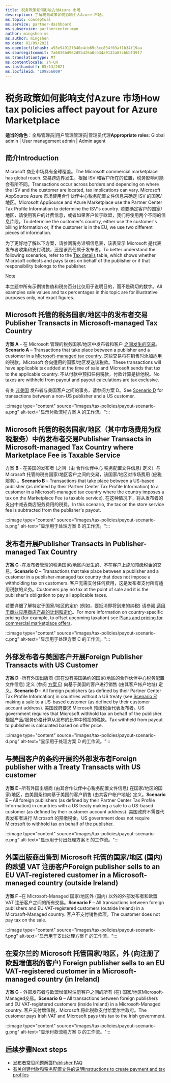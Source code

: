 ```yaml
---
title: 税务政策如何影响支付Azure 市场
description: 了解税务政策如何影响个人Azure 市场。
ms.topic: conceptual
ms.service: partner-dashboard
ms.subservice: partnercenter-mpn
author: mingshen-ms
ms.author: mingshen
ms.date: 02/09/2021
ms.openlocfilehash: a93e94912f840e4cb69c3cc834f03af1b34f19aa
ms.sourcegitcommit: 7a6836bd962d5b426a8cb34a9132a87cbbbf39f7
ms.translationtype: MT
ms.contentlocale: zh-CN
ms.lasthandoff: 05/13/2021
ms.locfileid: "109856009"
---
```

# <a name="how-tax-policies-affect-payout-for-azure-marketplace"></a><span data-ttu-id="5d58f-103">税务政策如何影响支付Azure 市场</span><span class="sxs-lookup"><span data-stu-id="5d58f-103">How tax policies affect payout for Azure Marketplace</span></span>

<span data-ttu-id="5d58f-104">**适当的角色**：全局管理员|用户管理管理员|管理员代理</span><span class="sxs-lookup"><span data-stu-id="5d58f-104">**Appropriate roles**: Global admin | User management admin | Admin agent</span></span>

## <a name="introduction"></a><span data-ttu-id="5d58f-105">简介</span><span class="sxs-lookup"><span data-stu-id="5d58f-105">Introduction</span></span>

<span data-ttu-id="5d58f-106">Microsoft 商业市场具有全球覆盖。</span><span class="sxs-lookup"><span data-stu-id="5d58f-106">The Microsoft commercial marketplace has global reach.</span></span> <span data-ttu-id="5d58f-107">交易跨边界发生，根据 ISV 和客户所在的位置，税务影响可能会有所不同。</span><span class="sxs-lookup"><span data-stu-id="5d58f-107">Transactions occur across borders and depending on where the ISV and the customer are located, tax implications can vary.</span></span> <span data-ttu-id="5d58f-108">Microsoft AppSource Azure 市场使用合作伙伴中心税务配置文件信息来确定 ISV 的国家/地区。</span><span class="sxs-lookup"><span data-stu-id="5d58f-108">Microsoft AppSource and Azure Marketplace use the Partner Center Tax Profile Information to determine the ISV's country.</span></span> <span data-ttu-id="5d58f-109">若要确定客户的国家/地区，请使用客户的计费信息，或者如果客户位于欧盟，我们将使用两个不同的信息片段。</span><span class="sxs-lookup"><span data-stu-id="5d58f-109">To determine the customer's country, either use the customer's billing information or, if the customer is in the EU, we use two different pieces of information.</span></span>

<span data-ttu-id="5d58f-110">为了更好地了解以下方案，请参阅税务详细信息表，该表[](tax-details-marketplace.md)显示 Microsoft 是代表发布者收集和支付税款，还是该责任属于发布者。</span><span class="sxs-lookup"><span data-stu-id="5d58f-110">To better understand the following scenarios, refer to the [Tax details](tax-details-marketplace.md) table, which shows whether Microsoft collects and pays taxes on behalf of the publisher or if that responsibility belongs to the publisher.</span></span>

> [!NOTE]
> <span data-ttu-id="5d58f-111">本主题中所有示例销售值和税务百分比仅用于说明目的，而不是确切的数字。</span><span class="sxs-lookup"><span data-stu-id="5d58f-111">All examples sale values and tax percentages in this topic are for illustrative purposes only, not exact figures.</span></span>

## <a name="publisher-transacts-in-microsoft-managed-tax-country"></a><span data-ttu-id="5d58f-112">Microsoft 托管的税务国家/地区中的发布者交易</span><span class="sxs-lookup"><span data-stu-id="5d58f-112">Publisher Transacts in Microsoft-managed Tax Country</span></span>

<span data-ttu-id="5d58f-113">**方案 A** - 在 Microsoft 管理的税务国家/地区中发布者和客户 [之间发生的交易](tax-details-marketplace.md#microsoft-managed-countries)。</span><span class="sxs-lookup"><span data-stu-id="5d58f-113">**Scenario A** – Transactions that take place between a publisher and a customer in a [Microsoft-managed tax country](tax-details-marketplace.md#microsoft-managed-countries).</span></span> <span data-ttu-id="5d58f-114">这些交易将在销售时添加适用的税款，Microsoft 会向适用的国家/地区发送该税款。</span><span class="sxs-lookup"><span data-stu-id="5d58f-114">These transactions will have applicable tax added at the time of sale and Microsoft sends that tax to the applicable country.</span></span> <span data-ttu-id="5d58f-115">不从付款中预扣任何税款，付款计算是排他税。</span><span class="sxs-lookup"><span data-stu-id="5d58f-115">No taxes are withheld from payout and payout calculations are tax exclusive.</span></span>

<span data-ttu-id="5d58f-116">有关 [非美国](#foreign-publisher-transacts-with-us-customer) 发布者与美国客户之间的事务，请参阅方案 D。</span><span class="sxs-lookup"><span data-stu-id="5d58f-116">See [Scenario D](#foreign-publisher-transacts-with-us-customer) for transactions between a non-US publisher and a US customer.</span></span>

:::image type="content" source="images/tax-policies/payout-scenario-a.png" alt-text="显示付款流程方案 A 的工作流。":::

## <a name="publisher-transacts-in-microsoft-managed-tax-country-where-marketplace-fee-is-taxable-service"></a><span data-ttu-id="5d58f-118">Microsoft 托管的税务国家/地区（其中市场费用为应税服务）中的发布者交易</span><span class="sxs-lookup"><span data-stu-id="5d58f-118">Publisher Transacts in Microsoft-managed Tax Country where Marketplace Fee is Taxable Service</span></span>

<span data-ttu-id="5d58f-119">方案 **B** - 在美国的发布者 (之间（由 合作伙伴中心 税务配置文件信息) 定义）与 Microsoft 托管的税务国家/地区客户之间的交易，该国家/地区对市场费用 (应税服务) 。</span><span class="sxs-lookup"><span data-stu-id="5d58f-119">**Scenario B** – Transactions that take place between a US-based publisher (as defined by their Partner Center Tax Profile Information) to a customer in a Microsoft-managed tax country where the country imposes a tax on the Marketplace Fee (a taxable service).</span></span> <span data-ttu-id="5d58f-120">在这种情况下，将从发布者的支出中减去商店服务费用的税费。</span><span class="sxs-lookup"><span data-stu-id="5d58f-120">In this scenario, the tax on the store service fee is subtracted from the publisher's payout.</span></span>

:::image type="content" source="images/tax-policies/payout-scenario-b.png" alt-text="显示用于处理方案 B 的工作流。":::

## <a name="publisher-transacts-in-publisher-managed-tax-country"></a><span data-ttu-id="5d58f-122">发布者开展</span><span class="sxs-lookup"><span data-stu-id="5d58f-122">Publisher Transacts in Publisher-managed Tax Country</span></span>

<span data-ttu-id="5d58f-123">**方案 C** -在发布者管理的税务国家/地区内发生的、不在客户上施加预缴税金的交易。</span><span class="sxs-lookup"><span data-stu-id="5d58f-123">**Scenario C** – Transactions that take place between a publisher and a customer in a publisher-managed tax country that does not impose a withholding tax on customers.</span></span> <span data-ttu-id="5d58f-124">客户无需支付任何费用，这是发布者支付所有适用税款的义务。</span><span class="sxs-lookup"><span data-stu-id="5d58f-124">Customers pay no tax at the point of sale and it is the publisher's obligation to pay all applicable taxes.</span></span>

<span data-ttu-id="5d58f-125">若要详细了解特定于国家/地区的定价 (例如，要抵消即将到来的纳税) 请参阅 [适用于商业应用商店产品的计划和定价](/azure/marketplace/plans-pricing#custom-prices)。</span><span class="sxs-lookup"><span data-stu-id="5d58f-125">For more information on country-specific pricing (for example, to offset upcoming taxation) see [Plans and pricing for commercial marketplace offers](/azure/marketplace/plans-pricing#custom-prices).</span></span>

:::image type="content" source="images/tax-policies/payout-scenario-c.png" alt-text="显示用于处理方案 C 的工作流。":::

## <a name="foreign-publisher-transacts-with-us-customer"></a><span data-ttu-id="5d58f-127">外部发布者与美国客户开展</span><span class="sxs-lookup"><span data-stu-id="5d58f-127">Foreign Publisher Transacts with US Customer</span></span>

<span data-ttu-id="5d58f-128">**方案 D** -所有外国出版商 (其在没有美国条约的国家/地区的合作伙伴中心税务配置文件信息) 定义 (参阅 [方案 E](#foreign-publisher-with-a-treaty-transacts-with-us-customer)) 向基于美国的客户进行销售 (由其客户帐户地址) 定义。</span><span class="sxs-lookup"><span data-stu-id="5d58f-128">**Scenario D** – All foreign publishers (as defined by their Partner Center Tax Profile Information) in countries without a US treaty (see [Scenario E](#foreign-publisher-with-a-treaty-transacts-with-us-customer)) making a sale to a US-based customer (as defined by their customer account address).</span></span> <span data-ttu-id="5d58f-129">美国政府要求 Microsoft 预缴税金代表发布者。</span><span class="sxs-lookup"><span data-stu-id="5d58f-129">US government requires that Microsoft withhold tax on behalf of the publisher.</span></span> <span data-ttu-id="5d58f-130">根据产品/服务价格计算从发布的比率中预扣的税款。</span><span class="sxs-lookup"><span data-stu-id="5d58f-130">Tax withheld from payout to publisher is calculated based on offer price.</span></span>

:::image type="content" source="images/tax-policies/payout-scenario-d.png" alt-text="显示用于处理方案 D 的工作流。":::

## <a name="foreign-publisher-with-a-treaty-transacts-with-us-customer"></a><span data-ttu-id="5d58f-132">与美国客户的条约开展的外部发布者</span><span class="sxs-lookup"><span data-stu-id="5d58f-132">Foreign publisher with a Treaty Transacts with US customer</span></span>

<span data-ttu-id="5d58f-133">**方案 E** –所有外国出版商 (由其合作伙伴中心税务配置文件信息) 在国家/地区的国家/地区，由美国条约向基于美国的客户销售 (由其客户帐户地址) 定义。</span><span class="sxs-lookup"><span data-stu-id="5d58f-133">**Scenario E** – All foreign publishers (as defined by their Partner Center Tax Profile Information) in countries with a US treaty making a sale to a US-based customer (as defined by their customer account address).</span></span> <span data-ttu-id="5d58f-134">美国政府不需要代表发布者进行 Microsoft 的预缴税金。</span><span class="sxs-lookup"><span data-stu-id="5d58f-134">US government does not require Microsoft to withhold tax on behalf of the publisher.</span></span>

:::image type="content" source="images/tax-policies/payout-scenario-e.png" alt-text="显示用于付出处理方案 E 的工作流。":::

## <a name="foreign-publisher-sells-to-an-eu-vat-registered-customer-in-a-microsoft-managed-country-outside-ireland"></a><span data-ttu-id="5d58f-136">外国出版商出售到 Microsoft 托管的国家/地区 (国内) 的欧盟 VAT 注册客户</span><span class="sxs-lookup"><span data-stu-id="5d58f-136">Foreign publisher sells to an EU VAT-registered customer in a Microsoft-managed country (outside Ireland)</span></span>

<span data-ttu-id="5d58f-137">**方案 F** –在 Microsoft-Managed 国家/地区外 (国内) 以外的外部发布者和欧盟 VAT 注册客户之间的所有交易。</span><span class="sxs-lookup"><span data-stu-id="5d58f-137">**Scenario F** – All transactions between foreign publishers and EU VAT-registered customers (outside Ireland) in a Microsoft-Managed country.</span></span> <span data-ttu-id="5d58f-138">客户不支付销售款项。</span><span class="sxs-lookup"><span data-stu-id="5d58f-138">The customer does not pay tax on the sale.</span></span>

:::image type="content" source="images/tax-policies/payout-scenario-f.png" alt-text="显示用于支出处理方案 F 的工作流。":::

## <a name="foreign-publisher-sells-to-an-eu-vat-registered-customer-in-a-microsoft-managed-country-in-ireland"></a><span data-ttu-id="5d58f-140">在爱尔兰的 Microsoft 托管国家/地区，外 (向注册了欧盟增值税的客户) </span><span class="sxs-lookup"><span data-stu-id="5d58f-140">Foreign publisher sells to an EU VAT-registered customer in a Microsoft-managed country (in Ireland)</span></span>

<span data-ttu-id="5d58f-141">**方案 G** - 外部发布者与欧盟增值税注册客户之间的所有 (在) 国家/地区Microsoft-Managed交易。</span><span class="sxs-lookup"><span data-stu-id="5d58f-141">**Scenario G** – All transactions between foreign publishers and EU VAT-registered customers (inside Ireland) in a Microsoft-Managed country.</span></span> <span data-ttu-id="5d58f-142">客户支付增值税，Microsoft 将此税款支付给爱尔兰政府。</span><span class="sxs-lookup"><span data-stu-id="5d58f-142">The customer pays Irish VAT and Microsoft pays this tax to the Irish government.</span></span>

:::image type="content" source="images/tax-policies/payout-scenario-g.png" alt-text="显示付款流程方案 G 的工作流。":::

## <a name="next-steps"></a><span data-ttu-id="5d58f-144">后续步骤</span><span class="sxs-lookup"><span data-stu-id="5d58f-144">Next steps</span></span>

- [<span data-ttu-id="5d58f-145">发布者常见问题解答</span><span class="sxs-lookup"><span data-stu-id="5d58f-145">Publisher FAQ</span></span>](/azure/marketplace/marketplace-faq-publisher-guide)
- [<span data-ttu-id="5d58f-146">有关创建付款和税务配置文件的说明</span><span class="sxs-lookup"><span data-stu-id="5d58f-146">Instructions to create payment and tax profiles</span></span>](./set-up-your-payout-account.md?context=%2fazure%2fmarketplace%2fcontext%2fcontext#create-a-payment-profile)